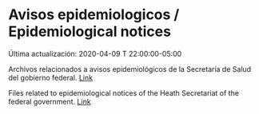 # Avisos epidemiologicos / Epidemiological notices

Última actualización: 2020-04-09 T 22:00:00-05:00 

Archivos relacionados a avisos epidemiológicos de la Secretaría de Salud del gobierno federal. [Link](https://www.gob.mx/salud/documentos/aviso-epidemiologico-casos-de-infeccion-respiratoria-asociados-a-nuevo-coronavirus-2019-ncov)

Files related to epidemiological notices of the Heath Secretariat of the federal government.  [Link](https://www.gob.mx/salud/documentos/aviso-epidemiologico-casos-de-infeccion-respiratoria-asociados-a-nuevo-coronavirus-2019-ncov)


